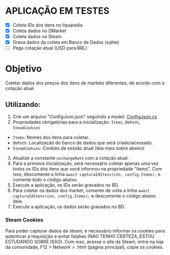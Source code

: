 # APLICAÇÃO EM TESTES

- [x] Coleta IDs dos itens no liquipedia
- [x] Coleta dados no DMarket
- [x] Coleta dados na Steam
- [x] Grava dados da coleta em Banco de Dados (sqlite)
- [ ] Pega cotação atual (USD para BRL)

# Objetivo
Coletar dados dos preços dos itens de markets diferentes, de acordo com a cotação atual

## Utilizando:
1. Crie um arquivo "ConfigJson.json" seguindo a model: [ConfigJson.cs](https://github.com/h4rdrew/dotaitemmine/blob/main/models/ConfigJson.cs)
2. Propriedades obrigatórias para a inicialização: `Items`, `DbPath`, `SteamCookies`
 - `Items`: Nomes dos itens para coletar.
 - `DbPath`: Localização do banco de dados que será criado/acessado.
 - `SteamCookies`: Cookies da sessão atual (leia mais sobre abaixo)

3. Atualize a constante `exchangeRate` com a cotação atual.
4. Para a primeira inicialização, será necessário coletar apenas uma vez todos os IDs dos itens que você informou na propriedade "Items". Com isso, descomente a linha `await capturaIdItens(cnn, config.Items);` e comente todo o código abaixo.
5. Execute a aplicação, os IDs serão gravados no BD.
6. Para coletar os dados dos market, comente de volta a linha `await capturaIdItens(cnn, config.Items);` e descomente o código abaixo dele.
7. Execute a aplicação, os dados serão gravados no BD.

### Steam Cookies
Para poder capturar dados da steam, é necessário informar os cookies para autenticar a requisição e evitar falahas (NÃO TENHO CERTEZA, ESTOU ESTUDANDO SOBRE ISSO). Com isso, acesse o site da Steam, entre na loja da comunidade, F12 > Network > .html (página principal), copie os cookies.
